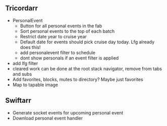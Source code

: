 Tricordarr
----------
* PersonalEvent
  * Button for all personal events in the fab
  * Sort personal events to the top of each batch
  * Restrict date year to cruise year
  * Default date for events should pick cruise day today. Lfg already does this!
  * add personalevent filter to schedule
  * dont show personals if an event filter is applied
* add lfg filter
* cleared work can be done at the root stack navigator, remove from tabs and subs
* Add favorites, blocks, mutes to directory? Maybe just favorites
* Map to tapable image

Swiftarr
--------
* Generate socket events for upcoming personal event
* Download personal event handler
